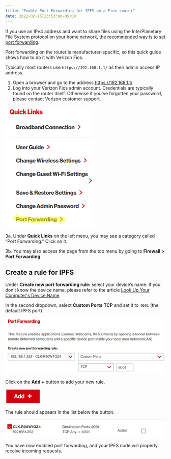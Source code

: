 ```yaml
---
title: "Enable Port Forwarding for IPFS on a Fios router"
date: 2022-02-15T23:53:08-05:00
---
```


<style>.note img{border:1px solid black;}</style>

If you use an IPv4 address and want to share files using the InterPlanetary File System protocol on your home network, [the recommended way is to set port forwarding](https://docs.ipfs.io/how-to/nat-configuration/).

Port forwarding on the router is manufacturer-specific, so this quick guide shows how to do it with Verizon Fios.

Typically most routers use `https://192.168.1.1/` as their admin access IP address.

1. Open a browser and go to the address <https://192.168.1.1/>  
2. Log into your Verizon Fios admin account. Credentials are typically found on the router itself. Otherwise if you've forgotten your password, please contact Verizon customer support.

![Port Forwarding option under Quick Links](/portfolio/port-forwarding-fios-0.png#floatleft)

3a. Under **Quick Links** on the left menu, you may see a category called “Port Forwarding.” Click on it.

3b. You may also access the page from the top menu by going to **Firewall > Port Forwarding**.

## Create a rule for IPFS

Under **Create new port forwarding rule:** select your device’s name. If you don’t know the device name, please refer to the article [Look Up Your Computer's Device Name](https://it.cornell.edu/citsg/look-your-computers-device-name).

In the second dropdown, select **Custom Ports** **TCP** and set it to `4001` (the default IPFS port)

![Setting the dropdowns](/portfolio/port-forwarding-fios-1.png)

Click on the **Add +** button to add your new rule.

![A red button that says "Add"](/portfolio/port-forwarding-fios-2.png)

The rule should appears in the list below the button.

![The device has been added to the list.](/portfolio/port-forwarding-fios-3.png)

You have now enabled port forwarding, and your IPFS node will properly receive incoming requests.